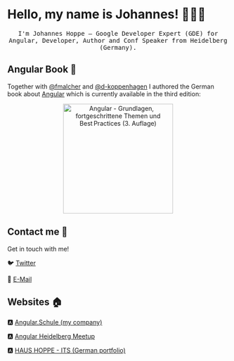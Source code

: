 # Hello, my name is Johannes! 👨🏻‍💻

<p align="center">
  <samp>
I'm Johannes Hoppe – Google Developer Expert (GDE) for Angular, Developer, Author and Conf Speaker from Heidelberg (Germany).
  </samp>
</p>

## Angular Book :closed_book: 

Together with [@fmalcher](https://github.com/fmalcher) and [@d-koppenhagen](https://github.com/d-koppenhagen) I authored the German book about [Angular](https://angular.io) which is currently available in the third edition:

<p align="center">
  <a href="https://angular-buch.com"><img src="https://api4.angular-buch.com/images/angular_auflage3_small.jpg" alt="Angular - Grundlagen, fortgeschrittene Themen und Best Practices (3. Auflage)" width="250"></img></a>
</p>

## Contact me :speech_balloon:

Get in touch with me!

:bird: <a href="https://twitter.com/JohannesHoppe">Twitter</a>

:e-mail: <a href="mailto:johannes.hoppe@haushoppe-its.de">E-Mail</a>

## Websites 🏠

:a: <a href="https://angular.schule">Angular.Schule (my company)</a>

:a: <a href="https://angular-heidelberg.de">Angular Heidelberg Meetup</a>

:a: <a href="https://haushoppe-its.de">HAUS HOPPE - ITS (German portfolio)</a>

